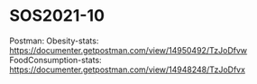 # SOS2021-10
Postman:
Obesity-stats: https://documenter.getpostman.com/view/14950492/TzJoDfvw
FoodConsumption-stats: https://documenter.getpostman.com/view/14948248/TzJoDfvx